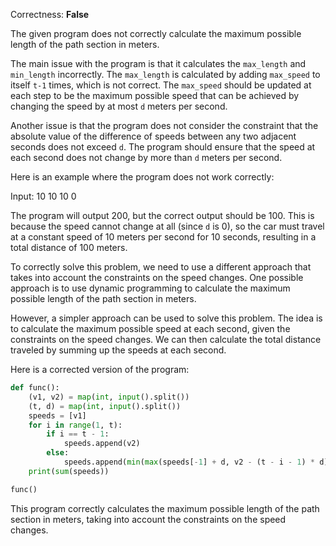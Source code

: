 Correctness: **False**

The given program does not correctly calculate the maximum possible length of the path section in meters. 

The main issue with the program is that it calculates the `max_length` and `min_length` incorrectly. The `max_length` is calculated by adding `max_speed` to itself `t-1` times, which is not correct. The `max_speed` should be updated at each step to be the maximum possible speed that can be achieved by changing the speed by at most `d` meters per second.

Another issue is that the program does not consider the constraint that the absolute value of the difference of speeds between any two adjacent seconds does not exceed `d`. The program should ensure that the speed at each second does not change by more than `d` meters per second.

Here is an example where the program does not work correctly:

Input:
10 10
10 0

The program will output 200, but the correct output should be 100. This is because the speed cannot change at all (since `d` is 0), so the car must travel at a constant speed of 10 meters per second for 10 seconds, resulting in a total distance of 100 meters.

To correctly solve this problem, we need to use a different approach that takes into account the constraints on the speed changes. One possible approach is to use dynamic programming to calculate the maximum possible length of the path section in meters. 

However, a simpler approach can be used to solve this problem. The idea is to calculate the maximum possible speed at each second, given the constraints on the speed changes. We can then calculate the total distance traveled by summing up the speeds at each second.

Here is a corrected version of the program:
```python
def func():
    (v1, v2) = map(int, input().split())
    (t, d) = map(int, input().split())
    speeds = [v1]
    for i in range(1, t):
        if i == t - 1:
            speeds.append(v2)
        else:
            speeds.append(min(max(speeds[-1] + d, v2 - (t - i - 1) * d), v1 + i * d))
    print(sum(speeds))

func()
```
This program correctly calculates the maximum possible length of the path section in meters, taking into account the constraints on the speed changes.